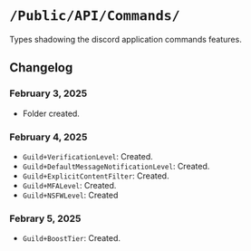 # `/Public/API/Commands/`

Types shadowing the discord application commands features.

## Changelog

### February 3, 2025
- Folder created.

### February 4, 2025
- `Guild+VerificationLevel`: Created.
- `Guild+DefaultMessageNotificationLevel`: Created.
- `Guild+ExplicitContentFilter`: Created.
- `Guild+MFALevel`: Created.
- `Guild+NSFWLevel`: Created

### Febrary 5, 2025
- `Guild+BoostTier`: Created.

